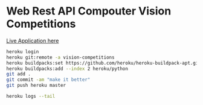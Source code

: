 # Web Rest API Compouter Vision Competitions 

[Live Application here](https://vision-competitions.herokuapp.com/)

```bash
heroku login
heroku git:remote -a vision-competitions
heroku buildpacks:set https://github.com/heroku/heroku-buildpack-apt.git
heroku buildpacks:add --index 2 heroku/python
git add .
git commit -am "make it better"
git push heroku master
```

```bash
heroku logs --tail
```